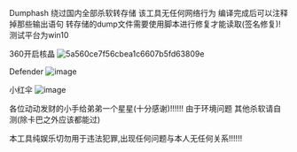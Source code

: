 Dumphash 绕过国内全部杀软转存储 该工具无任何网络行为
编译完成后可以注释掉那些输出语句 转存储的dump文件需要使用脚本进行修复才能读取(签名修复)!
测试平台为win10

360开启核晶
![5a560ce7f56cbea1c6607b5fd63809e](https://github.com/user-attachments/assets/0f901c63-b774-4e28-ad2b-1ecfdcb5b662)

Defender
![image](https://github.com/user-attachments/assets/042accc7-ec10-432f-84d9-30a2feb2bfd7)

小红伞
![image](https://github.com/user-attachments/assets/d81cb32e-7c7c-4f80-ab2f-884b53b7d15c)


各位动动发财的小手给弟弟一个星星(十分感谢)!!!!!!
由于环境问题 其他杀软请自测(除卡巴之外应该都能过)

本工具纯娱乐切勿用于违法犯罪,出现任何问题与本人无任何关系!!!!!!
